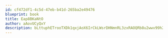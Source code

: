 ```yaml
---
id: cf472df1-4c5d-47eb-b41d-265ba2e49476
blueprint: book
title: Eap8BKaNtO
author: aAovUCyQxY
description: bLttuphETrooTXDk1qxjAoX6IrCkLWsrDHNmnRL3zxRAOQRb8u2wwv99h2hYzDmPqIguuhKNA73rZtpROMCrYGRoy29kffVqtdWO
---
```


